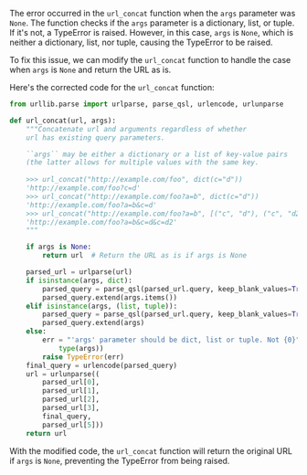 The error occurred in the `url_concat` function when the `args` parameter was `None`. The function checks if the `args` parameter is a dictionary, list, or tuple. If it's not, a TypeError is raised. However, in this case, `args` is `None`, which is neither a dictionary, list, nor tuple, causing the TypeError to be raised.

To fix this issue, we can modify the `url_concat` function to handle the case when `args` is `None` and return the URL as is.

Here's the corrected code for the `url_concat` function:

```python
from urllib.parse import urlparse, parse_qsl, urlencode, urlunparse

def url_concat(url, args):
    """Concatenate url and arguments regardless of whether
    url has existing query parameters.

    ``args`` may be either a dictionary or a list of key-value pairs
    (the latter allows for multiple values with the same key.
    
    >>> url_concat("http://example.com/foo", dict(c="d"))
    'http://example.com/foo?c=d'
    >>> url_concat("http://example.com/foo?a=b", dict(c="d"))
    'http://example.com/foo?a=b&c=d'
    >>> url_concat("http://example.com/foo?a=b", [("c", "d"), ("c", "d2")])
    'http://example.com/foo?a=b&c=d&c=d2'
    """

    if args is None:
        return url  # Return the URL as is if args is None

    parsed_url = urlparse(url)
    if isinstance(args, dict):
        parsed_query = parse_qsl(parsed_url.query, keep_blank_values=True)
        parsed_query.extend(args.items())
    elif isinstance(args, (list, tuple)):
        parsed_query = parse_qsl(parsed_url.query, keep_blank_values=True)
        parsed_query.extend(args)
    else:
        err = "'args' parameter should be dict, list or tuple. Not {0}".format(
            type(args))
        raise TypeError(err)
    final_query = urlencode(parsed_query)
    url = urlunparse((
        parsed_url[0],
        parsed_url[1],
        parsed_url[2],
        parsed_url[3],
        final_query,
        parsed_url[5]))
    return url
```

With the modified code, the `url_concat` function will return the original URL if `args` is `None`, preventing the TypeError from being raised.
